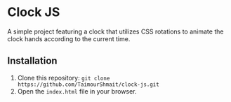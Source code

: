 # Clock JS

A simple project featuring a clock that utilizes CSS rotations to animate the clock hands according to the current time.

## Installation
1. Clone this repository: `git clone https://github.com/TaimourShmait/clock-js.git`
2. Open the `index.html` file in your browser.
